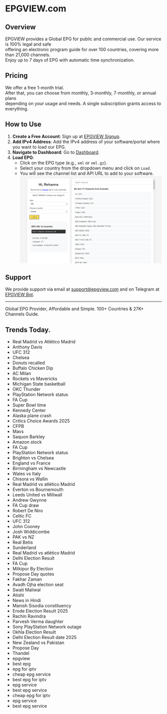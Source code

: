 # EPGVIEW.com



## Overview
EPGVIEW provides a Global EPG for public and commercial use. Our service is 100% legal and safe\
offering an electronic program guide for over 100 countries, covering more than 21,000 channels.\
Enjoy up to 7 days of EPG with automatic time synchronization.

## Pricing
We offer a free 1-month trial. \
After that, you can choose from monthly, 3-monthly, 7-monthly, or annual plans \
depending on your usage and needs. A single subscription grants access to everything.

## How to Use
1. **Create a Free Account**: Sign up at [EPGVIEW Signup](https://epgview.com/signup.php).
2. **Add IPv4 Address**: Add the IPv4 address of your software/portal where you want to load our EPG.
3. **Navigate to Dashboard**: Go to [Dashboard](https://epgview.com/dashboard.php).
4. **Load EPG**:
   - Click on the EPG type (e.g., `xml` or `xml.gz`).
   - Select your country from the dropdown menu and click on `Load`.
   - You will see the channel list and API URL to add to your software.
![EPGVIEW](img/dashboard.png)
## Support
We provide support via email at [support@epgview.com](mailto:support@epgview.com) and on Telegram at [EPGVIEW Bot](https://t.me/epgview_bot).

---

Global EPG Provider, Affordable and Simple. 100+ Countries & 27K+ Channels Guide.

## Trends Today.

- Real Madrid vs Atlético Madrid
- Anthony Davis
- UFC 312
- Chelsea
- Donuts recalled
- Buffalo Chicken Dip
- AC Milan
- Rockets vs Mavericks
- Michigan State basketball
- OKC Thunder
- PlayStation Network status
- FA Cup
- Super Bowl time
- Kennedy Center
- Alaska plane crash
- Critics Choice Awards 2025
- CFPB
- Mavs
- Saquon Barkley
- Amazon stock
- FA Cup
- PlayStation Network status
- Brighton vs Chelsea
- England vs France
- Birmingham vs Newcastle
- Wales vs Italy
- Chisora vs Wallin
- Real Madrid vs atlético Madrid
- Everton vs Bournemouth
- Leeds United vs Millwall
- Andrew Gwynne
- FA Cup draw
- Robert De Niro
- Celtic FC
- UFC 312
- John Cooney
- Josh Widdicombe
- PAK vs NZ
- Real Betis
- Sunderland
- Real Madrid vs atlético Madrid
- Delhi Election Result
- FA Cup
- Milkipur By Election
- Propose Day quotes
- Fakhar Zaman
- Avadh Ojha election seat
- Swati Maliwal
- Atishi
- News in Hindi
- Manish Sisodia constituency
- Erode Election Result 2025
- Rachin Ravindra
- Parvesh Verma daughter
- Sony PlayStation Network outage
- Okhla Election Result
- Delhi Election Result date 2025
- New Zealand vs Pakistan
- Propose Day
- Thandel
- epgview
- best epg
- epg for iptv
- cheap epg service
- best epg for iptv
- epg service
- best epg service
- cheap epg for iptv
- epg service
- best epg service
